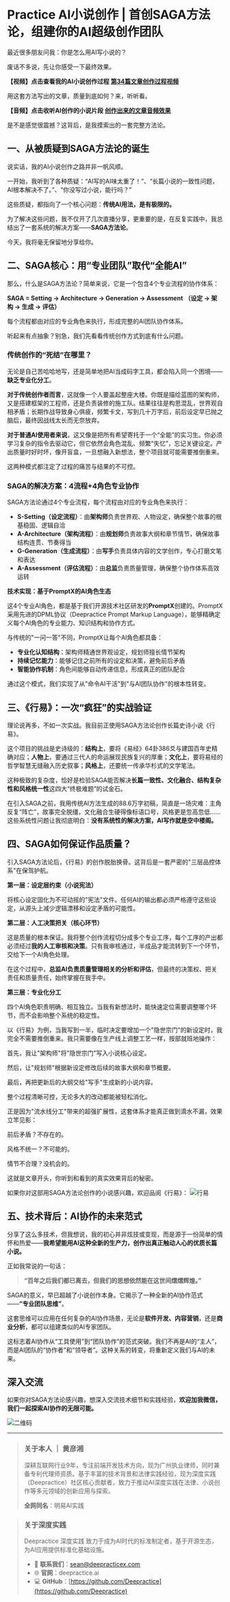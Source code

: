 # Practice AI小说创作 | 首创SAGA方法论，组建你的AI超级创作团队

最近很多朋友问我：你是怎么用AI写小说的？

废话不多说，先让你感受一下最终效果。

**【视频】点击查看我的AI小说创作过程**
**[第34篇文章创作过程视频](./assets/第34篇文章.mp4)**

用这套方法写出的文章，质量到底如何？来，听听看。

**【音频】点击收听AI创作的小说片段**
**[创作出来的文章音频效果](./assets/第34篇文章.mp3)**

是不是感觉很震撼？这背后，是我摸索出的一套完整方法论。

## **一、从被质疑到SAGA方法论的诞生**

说实话，我的AI小说创作之路并非一帆风顺。

一开始，我听到了各种质疑：“AI写的AI味太重了！”、“长篇小说的一致性问题，AI根本解决不了。”、“你没写过小说，能行吗？”

这些质疑，都指向了一个核心问题：**传统AI用法，是有极限的。**

为了解决这些问题，我不仅开了几次直播分享，更重要的是，在反复实践中，我总结出了一套系统的解决方案——**SAGA方法论**。

今天，我将毫无保留地分享给你。

## **二、SAGA核心：用“专业团队”取代“全能AI”**

那么，什么是SAGA方法论？简单来说，它是一个包含4个专业流程的协作体系：

**SAGA = Setting → Architecture → Generation → Assessment**
**（设定 → 架构 → 生成 → 评估）**

每个流程都由对应的专业角色来执行，形成完整的AI团队协作体系。

听起来有点抽象？别急，我们先看看传统创作方式到底有什么问题。

### 传统创作的“死结”在哪里？

无论是自己苦哈哈地写，还是简单地把AI当成码字工具，都会陷入同一个困境——**缺乏专业化分工**。

**对于传统创作者而言**，这就像一个人要盖起整座大楼。你既是描绘蓝图的架构师，又是搭建框架的工程师，还是负责装修的施工队。结果往往是构思混乱，世界观自相矛盾；长期作战导致身心俱疲，频繁卡文，写到几十万字后，前后设定早已抛之脑后，最终因战线太长而无奈放弃。

**对于普通AI使用者来说**，这又像是把所有希望寄托于一个“全能”的实习生。你必须学习复杂的指令去驱动它，但它依然会角色混乱、频繁“失忆”，忘记关键设定。产出质量时好时坏，像开盲盒，一旦想融入新想法，整个项目就可能需要推倒重来。

这两种模式都注定了过程的痛苦与结果的不可控。

### SAGA的解决方案：4流程+4角色专业协作

SAGA方法论通过4个专业流程，每个流程由对应的专业角色来执行：

* **S-Setting（设定流程）**：由**架构师**负责世界观、人物设定，确保整个故事的根基稳固、逻辑自洽
* **A-Architecture（架构流程）**：由**规划师**负责故事大纲和章节情节，确保故事结构连贯、节奏得当
* **G-Generation（生成流程）**：由**写手**负责具体内容的文学创作，专心打磨文笔和表达
* **A-Assessment（评估流程）**：由**总监**负责质量管理，确保整个协作体系高效运转

**技术实现：基于PromptX的AI角色生态**

这4个专业AI角色，都是基于我们开源技术社区研发的**PromptX**创建的。PromptX采用先进的DPML协议（Deepractice Prompt Markup Language），能够精确定义每个AI角色的专业能力、知识结构和协作方式。

与传统的"一问一答"不同，PromptX让每个AI角色都具备：
- **专业化认知结构**：架构师精通世界观设定，规划师擅长情节架构
- **持续记忆能力**：能够记住之前所有的设定和决策，避免前后矛盾
- **智能协作机制**：角色间能够自动传递信息，形成真正的团队配合

通过这个模式，我们实现了从"命令AI干活"到"与AI团队协作"的根本性转变。

## **三、《行易》：一次“疯狂”的实战验证**

理论说再多，不如一次实战。我目前正使用SAGA方法论创作长篇史诗小说《行易》。

这个项目的挑战是史诗级的：**结构上**，要将《易经》64卦386爻与建国百年史精确对应；**人物上**，要通过三代人的命运展现民族复兴的厚重；**文化上**，要将易经的哲学智慧无缝融入历史叙事；**风格上**，还要统一传承华杉式的文学笔法。

这种极致的复杂度，恰好是检验SAGA能否解决**长篇一致性、文化融合、结构复杂性和风格统一性**这四大“终极难题”的试金石。

在引入SAGA之前，我用传统AI方法生成的88.6万字初稿，简直是一场灾难：主角反复“阵亡”，故事完全脱缰，文化融合生硬得像标语口号，风格更是忽高忽低……这些系统性问题让我彻底明白：**没有系统性的解决方案，AI写作就是空中楼阁。**

## 四、SAGA如何保证作品质量？

引入SAGA方法论后，《行易》的创作脱胎换骨。这背后是一套严密的"三层品控体系"在保驾护航。

**第一层：设定层约束（小说宪法）**

将核心设定固化为不可动摇的"宪法"文件。任何AI的输出都必须严格遵守这些设定，从源头上减少逻辑漂移和设定矛盾的可能性。

**第二层：人工决策把关（核心环节）**

这是质量的根本保证。我将整个创作流程切分成多个专业工序，每个工序的产出都必须经过**我的人工审核和决策**。只有我审核通过，半成品才能流转到下一个环节，交给下一个AI角色处理。

在这个过程中，**总监AI负责质量管理相关的分析和评估**，但最终的决策权、把关责任和质量责任，始终掌握在我手中。

**第三层：专业化分工**

四个AI角色职责明确、相互独立。当我有新想法时，能快速定位需要调整哪个环节，而不会影响整个系统的稳定性。

以《行易》为例，当我写到一半，临时决定要增加一个"隐世宗门"的新设定时，我完全不需要推倒重来。我只需要像在生产线上调整工艺一样，按部就班地操作：

首先，我让"架构师"将"隐世宗门"写入小说核心设定。

然后，让"规划师"根据新设定修改后续的故事大纲和章节概要。

最后，再把更新后的大纲交给"写手"生成新的小说内容。

整个过程清晰可控，无论多大的改动都能被轻松消化。

正是因为"流水线分工"带来的超强扩展性，这套体系才能真正做到滴水不漏，效果立竿见影：

前后矛盾？不存在的。

风格不统一？不可能的。

情节不合理？没机会的。

这就是文章开头，你听到和看到的真实效果背后的秘密。

如果你对这部用SAGA方法论创作的小说感兴趣，欢迎品阅《行易》：
![行易](assets/第二版.jpg)

## **五、技术背后：AI协作的未来范式**

分享了这么多技术，但我想说，我的初心并非炫技或变现，而是源于一份简单的情怀和热爱——**我希望能用AI这种全新的生产力，创作出真正触动人心的优质长篇小说。**

正如我常说的一句话：
> **“百年之后我们都已离去，但我们的思想依然能在这世间熠熠辉煌。”**

SAGA的意义，早已超越了小说创作本身。它揭示了一种全新的AI协作范式——**“专业团队思维”**。

这套思维可以应用在任何复杂的AI协作场景，无论是**软件开发、内容营销**，还是**商业分析**，都可以组建类似的AI专家团队。

这标志着AI协作从“工具使用”到“团队协作”的范式突破。我们不再是AI的“主人”，而是AI团队的“协作者”和“领导者”。这种关系的转变，将重新定义我们与AI的未来。

## **深入交流**

如果你对SAGA方法论感兴趣，想深入交流技术细节和实践经验，**欢迎加我微信，我们一起探索AI协作的无限可能。**

![二维码](assets/二维码.jpg)

---

> ### 关于本人 ｜ 黄彦湘
> 深耕互联网行业9年，专注前端开发技术方向，现为广州执业律师，同时兼备专利代理师资质。基于丰富的技术背景和法律实践经验，现为深度实践（Deepractice）社区核心贡献者，致力于推动AI深度实践在法律、小说创作等多元领域的创新应用与探索。
>
> **全网同名**：明易AI实践

> ### 关于深度实践
> Deepractice 深度实践 致力于成为AI时代的标准制定者，基于开源生态，为AI应用提供标准化基础设施。
> * 📧 **联系我们**：sean@deepracticex.com
> * 🌐 **官网**：deepractice.ai
> * 💻 **GitHub**：[https://github.com/Deepractice](https://github.com/Deepractice)
